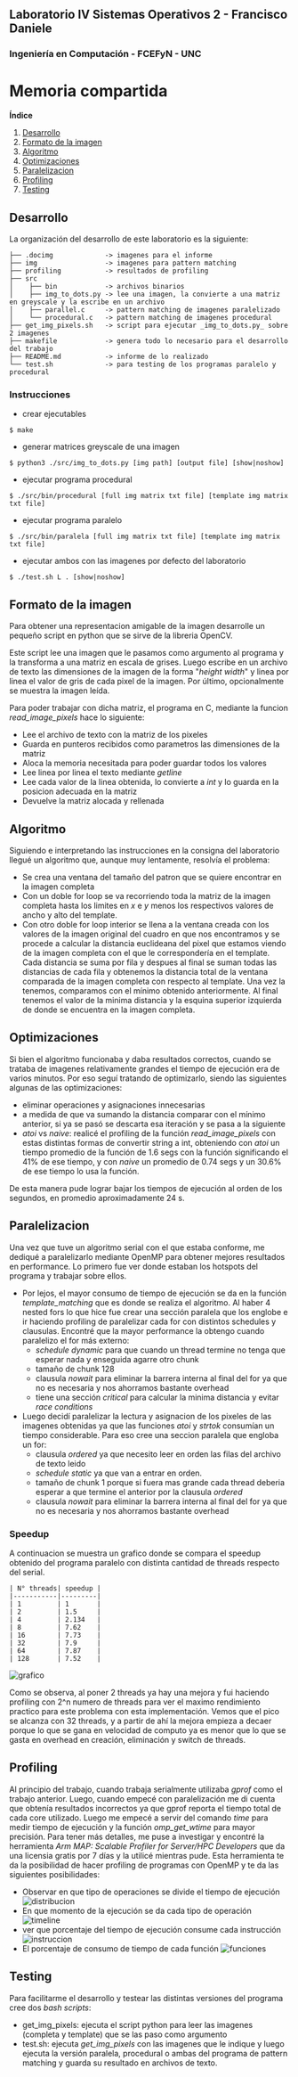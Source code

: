 ## Laboratorio IV Sistemas Operativos 2 - Francisco Daniele
### Ingeniería en Computación - FCEFyN - UNC
# Memoria compartida

**Índice**   
1. [Desarrollo](#id1)
2. [Formato de la imagen](#id2)
3. [Algoritmo](#id3)
4. [Optimizaciones](#id4)
5. [Paralelizacion](#id5)
6. [Profiling](#id6)
7. [Testing](#id7)

## Desarrollo<a name="id1"></a>
La organización del desarrollo de este laboratorio es la siguiente:
```text
├── .docimg             -> imagenes para el informe
├── img                 -> imagenes para pattern matching
├── profiling           -> resultados de profiling
├── src
│    ├── bin            -> archivos binarios
│    ├── img_to_dots.py -> lee una imagen, la convierte a una matriz en greyscale y la escribe en un archivo
│    ├── parallel.c     -> pattern matching de imagenes paralelizado
│    └── procedural.c   -> pattern matching de imagenes procedural
├── get_img_pixels.sh   -> script para ejecutar _img_to_dots.py_ sobre 2 imagenes
├── makefile            -> genera todo lo necesario para el desarrollo del trabajo
├── README.md           -> informe de lo realizado
└── test.sh             -> para testing de los programas paralelo y procedural
```

### Instrucciones
-   crear ejecutables 
```text
$ make
```
-   generar matrices greyscale de una imagen
```text
$ python3 ./src/img_to_dots.py [img path] [output file] [show|noshow]
```
-   ejecutar programa procedural
```text
$ ./src/bin/procedural [full img matrix txt file] [template img matrix txt file]
```
-   ejecutar programa paralelo
```text
$ ./src/bin/paralela [full img matrix txt file] [template img matrix txt file]
```
-   ejecutar ambos con las imagenes por defecto del laboratorio 
```text
$ ./test.sh L . [show|noshow]
```

## Formato de la imagen<a name="id2"></a>
Para obtener una representacion amigable de la imagen desarrolle un pequeño script en python que se sirve de la libreria OpenCV. 

Este script lee una imagen que le pasamos como argumento al programa y la transforma a una matriz en escala de grises. Luego escribe en un archivo de texto las dimensiones de la imagen de la forma "_height_ _width_" y linea por linea el valor de gris de cada pixel de la imagen.
Por último, opcionalmente se muestra la imagen leída.

Para poder trabajar con dicha matriz, el programa en C, mediante la funcion _read_image_pixels_ hace lo siguiente:
-   Lee el archivo de texto con la matriz de los pixeles
-   Guarda en punteros recibidos como parametros las dimensiones de la matriz
-   Aloca la memoria necesitada para poder guardar todos los valores
-   Lee linea por linea el texto mediante _getline_
-   Lee cada valor de la linea obtenida, lo convierte a _int_ y lo guarda en la posicion adecuada en la matriz
-   Devuelve la matriz alocada y rellenada

## Algoritmo<a name="id3"></a>
Siguiendo e interpretando las instrucciones en la consigna del laboratorio llegué un algoritmo que, aunque muy lentamente, resolvía el problema:
-   Se crea una ventana del tamaño del patron que se quiere encontrar en la imagen completa
-   Con un doble for loop se va recorriendo toda la matriz de la imagen completa hasta los limites en _x_ e _y_ menos los respectivos valores de ancho y alto del template.
-   Con otro doble for loop interior se llena a la ventana creada con los valores de la imagen original del cuadro en que nos encontramos y se procede a calcular la distancia euclideana del pixel que estamos viendo de la imagen completa con el que le correspondería en el template. Cada distancia se suma por fila y despues al final se suman todas las distancias de cada fila y obtenemos la distancia total de la ventana comparada de la imagen completa con respecto al template. Una vez la tenemos, comparamos con el mínimo obtenido anteriormente. Al final tenemos el valor de la minima distancia y la esquina superior izquierda de donde se encuentra en la imagen completa. 

## Optimizaciones<a name="id4"></a>
Si bien el algoritmo funcionaba y daba resultados correctos, cuando se trataba de imagenes relativamente grandes el tiempo de ejecución era de varios minutos. Por eso seguí tratando de optimizarlo, siendo las siguientes algunas de las optimizaciones:
-   eliminar operaciones y asignaciones innecesarias
-   a medida de que va sumando la distancia comparar con el mínimo anterior, si ya se pasó se descarta esa iteración y se pasa a la siguiente
-   _atoi_ vs _naive_: realicé el profiling de la función _read_image_pixels_ con estas distintas formas de convertir string a int, obteniendo con _atoi_ un tiempo promedio de la función de 1.6 segs con la función significando el 41% de ese tiempo, y con _naive_ un promedio de 0.74 segs y un 30.6% de ese tiempo lo usa la función.

De esta manera pude lograr bajar los tiempos de ejecución al orden de los segundos, en promedio aproximadamente 24 s.

## Paralelizacion<a name="id5"></a>
Una vez que tuve un algoritmo serial con el que estaba conforme, me dediqué a paralelizarlo mediante OpenMP para obtener mejores resultados en performance. 
Lo primero fue ver donde estaban los hotspots del programa y trabajar sobre ellos.
-   Por lejos, el mayor consumo de tiempo de ejecución se da en la función _template_matching_ que es donde se realiza el algoritmo. Al haber 4 nested fors lo que hice fue crear una sección paralela que los englobe e ir haciendo profiling de paralelizar cada for con distintos schedules y clausulas. Encontré que la mayor performance la obtengo cuando paralelizo el for más externo:
    -   _schedule dynamic_ para que cuando un thread termine no tenga que esperar nada y enseguida agarre otro chunk
    -   tamaño de chunk 128 
    -   clausula _nowait_ para eliminar la barrera interna al final del for ya que no es necesaria y nos ahorramos bastante overhead
    -   tiene una sección _critical_ para calcular la minima distancia y evitar _race conditions_
-   Luego decidí paralelizar la lectura y asignacion de los pixeles de las imagenes obtenidas ya que las funciones _atoi_ y _strtok_ consumían un tiempo considerable. Para eso cree una seccion paralela que engloba un for:
    -   clausula _ordered_ ya que necesito leer en orden las filas del archivo de texto leido
    -   _schedule static_ ya que van a entrar en orden.
    -   tamaño de chunk 1 porque si fuera mas grande cada thread deberia esperar a que termine el anterior por la clausula _ordered_
    -   clausula _nowait_ para eliminar la barrera interna al final del for ya que no es necesaria y nos ahorramos bastante overhead

### Speedup
A continuacion se muestra un grafico donde se compara el speedup obtenido del programa paralelo con distinta cantidad de threads respecto del serial.
```
| N° threads| speedup |
|-----------|---------|
| 1         | 1       |
| 2         | 1.5     |
| 4         | 2.134   |
| 8         | 7.62    |
| 16        | 7.73    |
| 32        | 7.9     |  
| 64        | 7.87    |
| 128       | 7.52    |
```

![grafico](.docimg/grafico.png)

Como se observa, al poner 2 threads ya hay una mejora y fui haciendo profiling con 2^n numero de threads para ver el maximo rendimiento practico para este problema con esta implementación. Vemos que el pico se alcanza con 32 threads, y a partir de ahí la mejora empieza a decaer porque lo que se gana en velocidad de computo ya es menor que lo que se gasta en overhead en creación, eliminación y switch de threads.

## Profiling<a name="id6"></a>
Al principio del trabajo, cuando trabaja serialmente utilizaba _gprof_ como el trabajo anterior. Luego, cuando empecé con paralelización me di cuenta que obtenía resultados incorrectos ya que gprof reporta el tiempo total de cada core utilizado. 
Luego me empecé a servir del comando _time_ para medir tiempo de ejecución y la función _omp_get_wtime_ para mayor precisión.
Para tener más detalles, me puse a investigar y encontré la herramienta _Arm MAP: Scalable Profiler for Server/HPC Developers_ que da una licensia gratis por 7 días y la utilicé mientras pude. 
Esta herramienta te da la posibilidad de hacer profiling de programas con OpenMP y te da las siguientes posibilidades:
-   Observar en que tipo de operaciones se divide el tiempo de ejecución
      ![distribucion](.docimg/div.png)
-   En que momento de la ejecución se da cada tipo de operación
      ![timeline](.docimg/timeline.png)  
-   ver que porcentaje del tiempo de ejecución consume cada instrucción
      ![instruccion](.docimg/inst.png)
-   El porcentaje de consumo de tiempo de cada función
      ![funciones](.docimg/func.png)

## Testing<a name="id7"></a>
Para facilitarme el desarrollo y testear las distintas versiones del programa cree dos _bash scripts_:
-   get_img_pixels: ejecuta el script python para leer las imagenes (completa y template) que se las paso como argumento
-   test.sh: ejecuta _get_img_pixels_ con las imagenes que le indique y luego ejecuta la versión paralela, procedural o ambas del programa de pattern matching y guarda su resultado en archivos de texto.